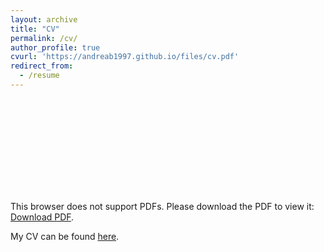 ```yaml
---
layout: archive
title: "CV"
permalink: /cv/
author_profile: true
cvurl: 'https://andreab1997.github.io/files/cv.pdf'
redirect_from:
  - /resume
---
```


<object data="https://andreab1997.github.io/files/cv.pdf" type="application/pdf" width="700px" height="700px">
    <embed src="https://andreab1997.github.io/files/cv.pdf">
        <p>This browser does not support PDFs. Please download the PDF to view it: <a href="https://andreab1997.github.io/files/cv.pdf">Download PDF</a>.</p>
    </embed>
</object>


My CV can be found [here](https://andreab1997.github.io/files/cv.pdf).

